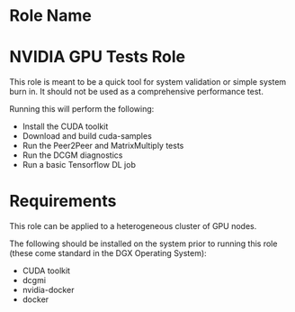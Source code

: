 Role Name
=========
# NVIDIA GPU Tests Role

This role is meant to be a quick tool for system validation or simple system burn in. It should not be used as a comprehensive performance test.

Running this will perform the following:

* Install the CUDA toolkit
* Download and build cuda-samples
* Run the Peer2Peer and MatrixMultiply tests
* Run the DCGM diagnostics
* Run a basic Tensorflow DL job


# Requirements

This role can be applied to a heterogeneous cluster of GPU nodes.

The following should be installed on the system prior to running this role (these come standard in the DGX Operating System):

* CUDA toolkit
* dcgmi
* nvidia-docker
* docker

